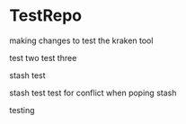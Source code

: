 # TestRepo

making changes to test the kraken tool 

test two
test three

stash test

stash test
test for conflict when poping stash

testing

